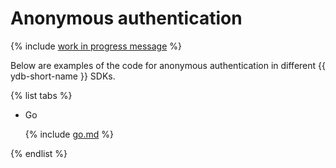 # Anonymous authentication

{% include [work in progress message](../../_includes/addition.md) %}

Below are examples of the code for anonymous authentication in different {{ ydb-short-name }} SDKs.

{% list tabs %}

- Go

  {% include [go.md](anonymous/go.md) %}

{% endlist %}
